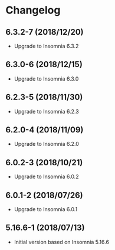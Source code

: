 # Changelog

## 6.3.2-7 (2018/12/20)

* Upgrade to Insomnia 6.3.2

## 6.3.0-6 (2018/12/15)

* Upgrade to Insomnia 6.3.0

## 6.2.3-5 (2018/11/30)

* Upgrade to Insomnia 6.2.3

## 6.2.0-4 (2018/11/09)

* Upgrade to Insomnia 6.2.0

## 6.0.2-3 (2018/10/21)

* Upgrade to Insomnia 6.0.2

## 6.0.1-2 (2018/07/26)

* Upgrade to Insomnia 6.0.1

## 5.16.6-1 (2018/07/13)

* Initial version based on Insomnia 5.16.6
